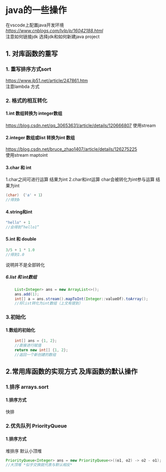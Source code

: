 # java的一些操作

在vscode上配置java开发环境
*<https://www.cnblogs.com/lvlp/p/16042188.html>*  
注意如何链接jdk 选择jdk和如何新建java project

## 1. 对库函数的重写

### 1. 重写排序方式sort

<https://www.jb51.net/article/247861.htm>  
注意lambda 方式

### 2. 格式的相互转化

#### 1.int 数组转换为 integer数组

<https://blog.csdn.net/qq_30653631/article/details/120666807>
使用stream

#### 2.integer 数组或list 转换为int 数组

<https://blog.csdn.net/bruce_zhao1407/article/details/126275225>  
使用stream maptoint

#### 3.char 和 int

1.char之间可进行运算 结果为int
2.char和int运算
char会被转化为int参与运算 结果为int

```java
(char) （'a' + 1）
//得到b
```

#### 4.string和int

```java
"hello" + 1
//会得到“hello1”
```

#### 5.int 和 double

```java
3/5 + 1 * 1.0
//得到1.0
```

说明并不是全部转化

##### 6.list 和 int数组

```java
    List<Integer> ans = new ArrayList<>();
    ans.add(1);
    int[] a = ans.stream().mapToInt(Integer::valueOf).toArray();
    //将list转化为int数组（上文有提到）
```

### 3.初始化

#### 1.数组的初始化

``` java
    int[] ans = {1, 2};
    //直接进行赋值
    return new int[] {1, 2};
    //返回一个新创建的数组
```

## 2.常用库函数的实现方式 及库函数的默认操作

### 1.排序 arrays.sort

#### 1.排序方式

快排

### 2.优先队列 PriorityQueue

#### 1.排序方式

堆排序 默认小顶堆

```java
PriorityQueue<Integer> ans = new PriorityQueue<>((o1, o2) -> o2 - o1);
//大顶堆 *似乎交换就代表与默认相反*
```
